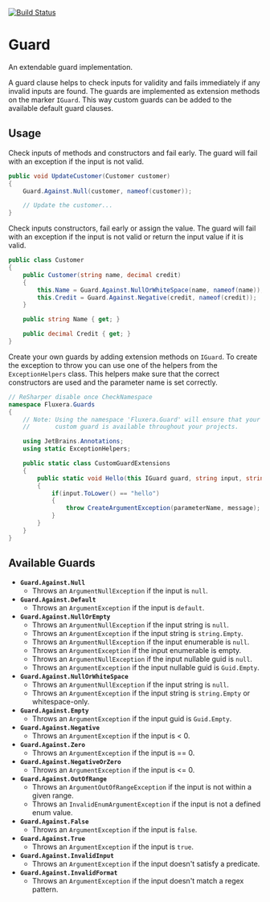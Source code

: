 [![Build Status](https://fluxera.visualstudio.com/Foundation/_apis/build/status/GitHub/Fluxera.Guards?branchName=main)](https://fluxera.visualstudio.com/Foundation/_build/latest?definitionId=57&branchName=main)

# Guard

An extendable guard implementation.

A guard clause helps to check inputs for validity and fails immediately if any invalid inputs are found. The guards are implemented as extension methods on the marker ```IGuard```. This way custom guards
can be added to the available default guard clauses.

## Usage

Check inputs of methods and constructors and fail early. The guard will fail with an exception if the input is not valid.

```c#
public void UpdateCustomer(Customer customer)
{
    Guard.Against.Null(customer, nameof(customer));

    // Update the customer...
}
```

Check inputs constructors, fail early or assign the value. The guard will fail with an exception if the input is not valid or return the input value if it is valid.

```c#
public class Customer
{
    public Customer(string name, decimal credit)
    {
        this.Name = Guard.Against.NullOrWhiteSpace(name, nameof(name));
        this.Credit = Guard.Against.Negative(credit, nameof(credit));
    }

    public string Name { get; }

    public decimal Credit { get; }
}
```

Create your own guards by adding extension methods on ```IGuard```. To create the exception to throw you can use one of the helpers from the ```ExceptionHelpers``` class. This helpers make sure that the correct constructors are used and the parameter name is set correctly.

```c#
// ReSharper disable once CheckNamespace
namespace Fluxera.Guards
{
    // Note: Using the namespace 'Fluxera.Guard' will ensure that your
    //       custom guard is available throughout your projects.

    using JetBrains.Annotations;
    using static ExceptionHelpers;

    public static class CustomGuardExtensions
    {
        public static void Hello(this IGuard guard, string input, string parameterName, string? message = null)
        {
            if(input.ToLower() == "hello")
            {
                throw CreateArgumentException(parameterName, message);
            }
        }
    }
}
```

## Available Guards

- **```Guard.Against.Null```**
    - Throws an ```ArgumentNullException``` if the input is ```null```.
- **```Guard.Against.Default```**
    - Throws an ```ArgumentException``` if the input is ```default```. 
- **```Guard.Against.NullOrEmpty```**
    - Throws an ```ArgumentNullException``` if the input string is ```null```.
    - Throws an ```ArgumentException``` if the input string is ```string.Empty```.
    - Throws an ```ArgumentNullException``` if the input enumerable is ```null```.
    - Throws an ```ArgumentException``` if the input enumerable is empty.
    - Throws an ```ArgumentNullException``` if the input nullable guid is ```null```.
    - Throws an ```ArgumentException``` if the input nullable guid is ```Guid.Empty```.
- **```Guard.Against.NullOrWhiteSpace```**
    - Throws an ```ArgumentNullException``` if the input string is ```null```.
    - Throws an ```ArgumentException``` if the input string is ```string.Empty``` or whitespace-only.
- **```Guard.Against.Empty```**
    - Throws an ```ArgumentException``` if the input guid is ```Guid.Empty```.
- **```Guard.Against.Negative```**
    - Throws an ```ArgumentException``` if the input is < 0.
- **```Guard.Against.Zero```**
    - Throws an ```ArgumentException``` if the input is == 0.
- **```Guard.Against.NegativeOrZero```**
    - Throws an ```ArgumentException``` if the input is <= 0.
- **```Guard.Against.OutOfRange```**
    - Throws an ```ArgumentOutOfRangeException``` if the input is not within a given range.
    - Throws an ```InvalidEnumArgumentException``` if the input is not a defined enum value.
- **```Guard.Against.False```**
    - Throws an ```ArgumentException``` if the input is ```false```.
- **```Guard.Against.True```**
    - Throws an ```ArgumentException``` if the input is ```true```.
- **```Guard.Against.InvalidInput```**
    - Throws an ```ArgumentException``` if the input doesn't satisfy a predicate.
- **```Guard.Against.InvalidFormat```**
    - Throws an ```ArgumentException``` if the input doesn't match a regex pattern.

